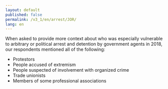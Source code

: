 ```yaml
---
layout: default
published: false
permalink: /v3_1/en/arrest/JOR/
lang: en
---
```


When asked to provide more context about who was especially vulnerable to arbitrary or political arrest and detention by government agents in 2018, our respondents mentioned all of the following:
-	Protestors
-	People accused of extremism
-	People suspected of involvement with organized crime
-	Trade unionists
-	Members of some professional associations

